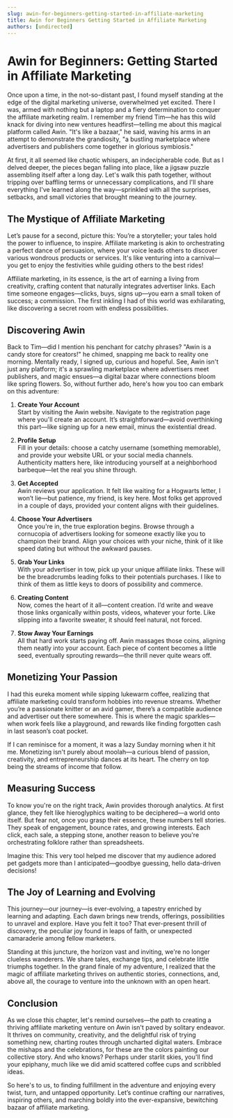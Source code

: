 ```yaml
---
slug: awin-for-beginners-getting-started-in-affiliate-marketing
title: Awin for Beginners Getting Started in Affiliate Marketing
authors: [undirected]
---
```



# Awin for Beginners: Getting Started in Affiliate Marketing

Once upon a time, in the not-so-distant past, I found myself standing at the edge of the digital marketing universe, overwhelmed yet excited. There I was, armed with nothing but a laptop and a fiery determination to conquer the affiliate marketing realm. I remember my friend Tim—he has this wild knack for diving into new ventures headfirst—telling me about this magical platform called Awin. "It's like a bazaar," he said, waving his arms in an attempt to demonstrate the grandiosity, "a bustling marketplace where advertisers and publishers come together in glorious symbiosis."

At first, it all seemed like chaotic whispers, an indecipherable code. But as I delved deeper, the pieces began falling into place, like a jigsaw puzzle assembling itself after a long day. Let's walk this path together, without tripping over baffling terms or unnecessary complications, and I'll share everything I've learned along the way—sprinkled with all the surprises, setbacks, and small victories that brought meaning to the journey.

## The Mystique of Affiliate Marketing

Let’s pause for a second, picture this: You’re a storyteller; your tales hold the power to influence, to inspire. Affiliate marketing is akin to orchestrating a perfect dance of persuasion, where your voice leads others to discover various wondrous products or services. It's like venturing into a carnival—you get to enjoy the festivities while guiding others to the best rides!

Affiliate marketing, in its essence, is the art of earning a living from creativity, crafting content that naturally integrates advertiser links. Each time someone engages—clicks, buys, signs up—you earn a small token of success; a commission. The first inkling I had of this world was exhilarating, like discovering a secret room with endless possibilities.

## Discovering Awin

Back to Tim—did I mention his penchant for catchy phrases? "Awin is a candy store for creators!" he chimed, snapping me back to reality one morning. Mentally ready, I signed up, curious and hopeful. See, Awin isn't just any platform; it's a sprawling marketplace where advertisers meet publishers, and magic ensues—a digital bazar where connections bloom like spring flowers. So, without further ado, here's how you too can embark on this adventure:

1. **Create Your Account**  
   Start by visiting the Awin website. Navigate to the registration page where you'll create an account. It’s straightforward—avoid overthinking this part—like signing up for a new email, minus the existential dread.

2. **Profile Setup**  
   Fill in your details: choose a catchy username (something memorable), and provide your website URL or your social media channels. Authenticity matters here, like introducing yourself at a neighborhood barbeque—let the real you shine through.

3. **Get Accepted**  
   Awin reviews your application. It felt like waiting for a Hogwarts letter, I won’t lie—but patience, my friend, is key here. Most folks get approved in a couple of days, provided your content aligns with their guidelines.

4. **Choose Your Advertisers**  
   Once you're in, the true exploration begins. Browse through a cornucopia of advertisers looking for someone exactly like you to champion their brand. Align your choices with your niche, think of it like speed dating but without the awkward pauses.

5. **Grab Your Links**  
   With your advertiser in tow, pick up your unique affiliate links. These will be the breadcrumbs leading folks to their potentials purchases. I like to think of them as little keys to doors of possibility and commerce.

6. **Creating Content**  
   Now, comes the heart of it all—content creation. I’d write and weave those links organically within posts, videos, whatever your forte. Like slipping into a favorite sweater, it should feel natural, not forced.

7. **Stow Away Your Earnings**  
   All that hard work starts paying off. Awin massages those coins, aligning them neatly into your account. Each piece of content becomes a little seed, eventually sprouting rewards—the thrill never quite wears off.

## Monetizing Your Passion

I had this eureka moment while sipping lukewarm coffee, realizing that affiliate marketing could transform hobbies into revenue streams. Whether you’re a passionate knitter or an avid gamer, there’s a compatible audience and advertiser out there somewhere. This is where the magic sparkles—when work feels like a playground, and rewards like finding forgotten cash in last season’s coat pocket.

If I can reminisce for a moment, it was a lazy Sunday morning when it hit me. Monetizing isn't purely about moolah—a curious blend of passion, creativity, and entrepreneurship dances at its heart. The cherry on top being the streams of income that follow.

## Measuring Success

To know you're on the right track, Awin provides thorough analytics. At first glance, they felt like hieroglyphics waiting to be deciphered—a world onto itself. But fear not, once you grasp their essence, these numbers tell stories. They speak of engagement, bounce rates, and growing interests. Each click, each sale, a stepping stone, another reason to believe you're orchestrating folklore rather than spreadsheets.

Imagine this: This very tool helped me discover that my audience adored pet gadgets more than I anticipated—goodbye guessing, hello data-driven decisions!

## The Joy of Learning and Evolving

This journey—our journey—is ever-evolving, a tapestry enriched by learning and adapting. Each dawn brings new trends, offerings, possibilities to unravel and explore. Have you felt it too? That ever-present thrill of discovery, the peculiar joy found in leaps of faith, or unexpected camaraderie among fellow marketers.

Standing at this juncture, the horizon vast and inviting, we're no longer clueless wanderers. We share tales, exchange tips, and celebrate little triumphs together. In the grand finale of my adventure, I realized that the magic of affiliate marketing thrives on authentic stories, connections, and, above all, the courage to venture into the unknown with an open heart.

## Conclusion

As we close this chapter, let's remind ourselves—the path to creating a thriving affiliate marketing venture on Awin isn't paved by solitary endeavor. It thrives on community, creativity, and the delightful risk of trying something new, charting routes through uncharted digital waters. Embrace the mishaps and the celebrations, for these are the colors painting our collective story. And who knows? Perhaps under starlit skies, you'll find your epiphany, much like we did amid scattered coffee cups and scribbled ideas.

So here's to us, to finding fulfillment in the adventure and enjoying every twist, turn, and untapped opportunity. Let’s continue crafting our narratives, inspiring others, and marching boldly into the ever-expansive, bewitching bazaar of affiliate marketing.